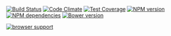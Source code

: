 [![Build Status](https://secure.travis-ci.org/benjamine/frame-channels.png)](http://travis-ci.org/benjamine/frame-channels)
[![Code Climate](https://codeclimate.com/github/benjamine/frame-channels/badges/gpa.svg)](https://codeclimate.com/github/benjamine/frame-channels)
[![Test Coverage](https://codeclimate.com/github/benjamine/frame-channels/badges/coverage.svg)](https://codeclimate.com/github/benjamine/frame-channels)
[![NPM version](https://badge.fury.io/js/frame-channels.png)](http://badge.fury.io/js/frame-channels)
[![NPM dependencies](https://david-dm.org/benjamine/frame-channels.png)](https://david-dm.org/benjamine/frame-channels)
[![Bower version](https://badge.fury.io/bo/frame-channels.png)](http://badge.fury.io/bo/frame-channels)

[![browser support](https://ci.testling.com/benjamine/frame-channels.png)
](https://ci.testling.com/benjamine/frame-channels)

